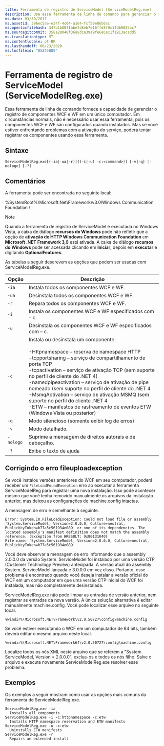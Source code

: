 ```yaml
---
title: Ferramenta de registro de ServiceModel (ServiceModelReg.exe)
description: Use essa ferramenta de linha de comando para gerenciar o registro de componentes WCF e WF em um único computador se você tiver problemas com a ativação do serviço.
ms.date: 03/30/2017
ms.assetid: 396ec5ae-e34f-4c64-a164-fcf50e86b6ac
ms.openlocfilehash: 347b1b8071abe7d8eb7e16ffd879c1fdb9825bc7
ms.sourcegitcommit: 358a28048f36a8dca39a9fe6e6ac1f1913acadd5
ms.translationtype: MT
ms.contentlocale: pt-BR
ms.lasthandoff: 06/23/2020
ms.locfileid: "85245889"
---
```

# <a name="servicemodel-registration-tool-servicemodelregexe"></a>Ferramenta de registro de ServiceModel (ServiceModelReg.exe)
Essa ferramenta de linha de comando fornece a capacidade de gerenciar o registro de componentes WCF e WF em um único computador. Em circunstâncias normais, não é necessário usar essa ferramenta, pois os componentes WCF e WF são configurados quando instalados. Mas se você estiver enfrentando problemas com a ativação do serviço, poderá tentar registrar os componentes usando essa ferramenta.  
  
## <a name="syntax"></a>Sintaxe  
  
```console  
ServiceModelReg.exe[(-ia|-ua|-r)|((-i|-u) -c:<command>)] [-v|-q] [-nologo] [-?]  
```  
  
## <a name="remarks"></a>Comentários  
 A ferramenta pode ser encontrada no seguinte local:  
  
 %SystemRoot%\Microsoft.Net\Framework\v3.0\Windows Communication Foundation \  
  
> [!NOTE]
> Quando a ferramenta de registro de ServiceModel é executada no Windows Vista, a caixa de diálogo **recursos do Windows** pode não refletir que a opção de **ativação de HTTP Windows Communication Foundation** em **Microsoft .NET Framework 3,0** está ativada. A caixa de diálogo **recursos do Windows** pode ser acessada clicando em **Iniciar**, depois em **executar** e digitando **OptionalFeatures**.  
  
 As tabelas a seguir descrevem as opções que podem ser usadas com ServiceModelReg.exe.  
  
|Opção|Descrição|  
|------------|-----------------|  
|`-ia`|Instala todos os componentes WCF e WF.|  
|`-ua`|Desinstala todos os componentes WCF e WF.|  
|`-r`|Repara todos os componentes WCF e WF.|  
|`-i`|Instala os componentes WCF e WF especificados com – c.|  
|`-u`|Desinstala os componentes WCF e WF especificados com – c.|  
|`-c`|Instala ou desinstala um componente:<br /><br /> -Httpnamespace – reserva de namespace HTTP<br />-tcpportsharing – serviço de compartilhamento de porta TCP<br />-tcpactivation – serviço de ativação TCP (sem suporte no perfil de cliente do .NET 4)<br />-namedpipeactivation – serviço de ativação de pipe nomeado (sem suporte no perfil de cliente do .NET 4<br />-MsmqActivation – serviço de ativação MSMQ (sem suporte no perfil do cliente .NET 4<br />-ETW – manifestos de rastreamento de eventos ETW (Windows Vista ou posterior)|  
|`-q`|Modo silencioso (somente exibir log de erros)|  
|`-v`|Modo detalhado.|  
|`-nologo`|Suprime a mensagem de direitos autorais e de cabeçalho.|  
|`-?`|Exibe o texto de ajuda|  
  
## <a name="fixing-the-fileloadexception-error"></a>Corrigindo o erro fileuploadexception  
 Se você instalou versões anteriores do WCF em seu computador, poderá receber um `FileLoadFoundException` erro ao executar a ferramenta ServiceModelReg para registrar uma nova instalação. Isso pode acontecer mesmo que você tenha removido manualmente os arquivos da instalação anterior, mas deixou as configurações de machine.config intactas.  
  
 A mensagem de erro é semelhante à seguinte.  
  
```console  
Error: System.IO.FileLoadException: Could not load file or assembly 'System.ServiceModel, Version=2.0.0.0, Culture=neutral, PublicKeyToken=b77a5c561934e089' or one of its dependencies. The located assembly's manifest definition does not match the assembly reference. (Exception from HRESULT: 0x80131040)  
File name: 'System.ServiceModel, Version=2.0.0.0, Culture=neutral, PublicKeyToken=b77a5c561934e089'  
```  
  
 Você deve observar a mensagem de erro informando que o assembly 2.0.0.0 da versão System. ServiceModel foi instalado por uma versão CTP (Customer Technology Preview) antecipada. A versão atual do assembly System. ServiceModel lançada é 3.0.0.0 em vez disso. Portanto, esse problema é encontrado quando você deseja instalar a versão oficial do WCF em um computador em que uma versão CTP inicial do WCF foi instalada, mas não completamente desinstalada.  
  
 ServiceModelReg.exe não pode limpar as entradas de versão anterior, nem registrar as entradas da nova versão. A única solução alternativa é editar manualmente machine.config. Você pode localizar esse arquivo no seguinte local.  
  
```console  
%windir%\Microsoft.NET\Framework\v2.0.50727\config\machine.config
```  
  
 Se você estiver executando o WCF em um computador de 64 bits, também deverá editar o mesmo arquivo neste local.  
  
```console  
%windir%\Microsoft.NET\Framework64\v2.0.50727\config\machine.config
```  
  
 Localize todos os nós XML neste arquivo que se referem a "System. ServiceModel, Version = 2.0.0.0", exclua-os e todos os nós filho. Salve o arquivo e execute novamente ServiceModelReg.exe resolver esse problema.  
  
## <a name="examples"></a>Exemplos  
 Os exemplos a seguir mostram como usar as opções mais comuns da ferramenta de ServiceModelReg.exe.  
  
```console  
ServiceModelReg.exe -ia  
  Installs all components  
ServiceModelReg.exe -i -c:httpnamespace -c:etw  
  Installs HTTP namespace reservation and ETW manifests  
ServiceModelReg.exe -u -c:etw  
  Uninstalls ETW manifests  
ServiceModelReg.exe -r  
  Repairs an extended install  
```

